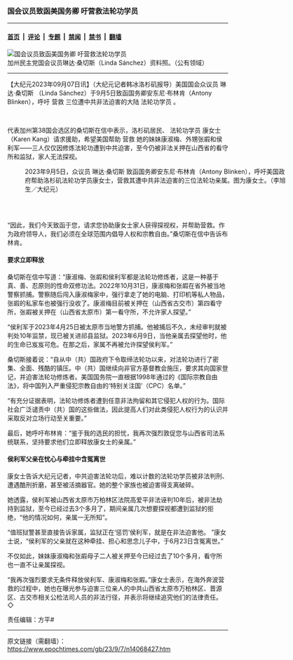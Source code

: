 ### 国会议员致函美国务卿 吁营救法轮功学员

---

#### [首页](../../../..?n14068427) &nbsp;|&nbsp; [评论](../../../../../epoch-comment?n14068427) &nbsp;|&nbsp; [专题](../../../../../epoch-special?n14068427) &nbsp;|&nbsp; [禁闻](../../../../../epoch-news?n14068427) &nbsp;|&nbsp; [禁书](../../../../../books?n14068427) &nbsp;|&nbsp; [翻墙](https://github.com/gfw-breaker/nogfw/blob/master/README.md?n14068427)


<div><img alt="国会议员致函美国务卿 吁营救法轮功学员" class="attachment-djy_600_400 size-djy_600_400 wp-post-image" src="https://i.epochtimes.com/assets/uploads/2023/09/id14068498-8992-10876-600x400.jpg"/>
<div class="caption">
 加州民主党国会议员琳达·桑切斯（Linda Sánchez）资料照。（公有领域）
</div></div><hr/><div class="post_content" id="artbody" itemprop="articleBody">
 <!-- article content begin -->
 <p>
  【大纪元2023年09月07日讯】（大纪元记者韩冰洛杉矶报导）美国国会众议员
  <ok href="https://www.epochtimes.com/gb/tag/%E7%90%B3%E8%BE%BE%C2%B7%E6%A1%91%E5%88%87%E6%96%AF.html">
   琳达·桑切斯
  </ok>
  （Linda Sánchez）于9月5日致函国务卿安东尼·布林肯（Antony Blinken），呼吁
  <ok href="https://www.epochtimes.com/gb/tag/%E8%90%A5%E6%95%91.html">
   营救
  </ok>
  三位遭中共非法迫害的大陆
  <ok href="https://www.epochtimes.com/gb/tag/%E6%B3%95%E8%BD%AE%E5%8A%9F%E5%AD%A6%E5%91%98.html">
   法轮功学员
  </ok>
  。
 </p>
 <p>
  <ok href="https://i.epochtimes.com/assets/uploads/2023/09/id14068615-Screenshot-2023-09-06-220333.png">
   <img alt="" class="size-full wp-image-14068615 aligncenter" src="https://i.epochtimes.com/assets/uploads/2023/09/id14068615-Screenshot-2023-09-06-220333.png"/>
  </ok>
  <ok href="https://i.epochtimes.com/assets/uploads/2023/09/id14068618-Screenshot-2023-09-06-220422.png">
   <img alt="" class="wp-image-14068618 aligncenter" src="https://i.epochtimes.com/assets/uploads/2023/09/id14068618-Screenshot-2023-09-06-220422.png"/>
  </ok>
 </p>
 <p>
  代表加州第38国会选区的桑切斯在信中表示，洛杉矶居民、
  <ok href="https://www.epochtimes.com/gb/tag/%E6%B3%95%E8%BD%AE%E5%8A%9F%E5%AD%A6%E5%91%98.html">
   法轮功学员
  </ok>
  康女士（Karen Kang）请求援助，希望美国帮助
  <ok href="https://www.epochtimes.com/gb/tag/%E8%90%A5%E6%95%91.html">
   营救
  </ok>
  她的妹妹康淑梅、外甥张嘏和侯利军——三人仅仅因修炼法轮功遭到中共迫害，至今仍被非法关押在山西省的看守所和监狱，家人无法探视。
 </p>
 <figure aria-describedby="caption-attachment-14068475" class="wp-caption aligncenter" id="attachment_14068475" style="width: 600px">
  <ok href="https://i.epochtimes.com/assets/uploads/2023/09/id14068475-1-2.jpg" target="_blank">
   <img alt="" class="size-large wp-image-14068475" src="https://i.epochtimes.com/assets/uploads/2023/09/id14068475-1-2-600x397.jpg"/>
  </ok>
  <br/><figcaption class="wp-caption-text" id="caption-attachment-14068475">
   2023年9月5日，众议员
   <ok href="https://www.epochtimes.com/gb/tag/%E7%90%B3%E8%BE%BE%C2%B7%E6%A1%91%E5%88%87%E6%96%AF.html">
    琳达·桑切斯
   </ok>
   致函国务卿安东尼·布林肯（Antony Blinken），呼吁美国政府帮助洛杉矶法轮功学员康女士，营救其遭中共非法迫害的三位法轮功亲属。图为康女士。（李旭生／大纪元）
  </figcaption><br/>
 </figure><br/>
 <p>
  “因此，我们今天致函于您，请求您协助康女士家人获得探视权，并帮助营救。作为政府领导人，我们必须在全球范围内倡导人权和宗教自由。”桑切斯在信中告诉布林肯。
 </p>
 <h4>
  要求立即释放
 </h4>
 <p>
  桑切斯在信中写道：“康淑梅、张嘏和侯利军都是法轮功修炼者，这是一种基于真、善、忍原则的性命双修功法。2022年10月31日，康淑梅和张嘏在省外被当地警察抓捕。警察随后闯入康淑梅家中，强行拿走了她的电脑、打印机等私人物品，张嘏的私家车也被强行没收了。康淑梅目前被关押在（山西省古交市）第四看守所，张嘏被关押在（山西省太原市）第一看守所，不允许家人探望。”
 </p>
 <p>
  “侯利军于2023年4月25日被太原市当地警方抓捕。他被捕后不久，未经审判就被判处10年监禁，现已被关进祁县监狱。2023年6月9日，当他亲属去探望他时，他的生命已岌岌可危。在那之后，家属不再被允许探望侯利军。”
 </p>
 <p>
  桑切斯接着说：“自从中（共）国政府下令取缔法轮功以来，对法轮功进行了密集、全面、残酷的镇压。中（共）国继续向非官方基督教会施压，要求其向国家登记，并迫害法轮功修炼者。美国国务院一直根据1998年通过的《国际宗教自由法》，将中国列入严重侵犯宗教自由的‘特别关注国’（CPC）名单。”
 </p>
 <p>
  “有充分证据表明，法轮功修炼者遭到任意非法拘留和其它侵犯人权的行为。国际社会广泛谴责中（共）国的这些做法，因此提高人们对此类侵犯人权行为的认识并采取反对立场行动至关重要。”
 </p>
 <p>
  最后，她呼吁布林肯：“鉴于我的选民的担忧，我再次强烈敦促您与山西省司法系统联系，坚持要求他们立即释放康女士的亲属。”
 </p>
 <h4>
  侯利军父亲在忧心与牵挂中含冤离世
 </h4>
 <p>
  康女士告诉大纪元记者，中共迫害法轮功后，难以计数的法轮功学员被非法判刑、遭遇酷刑折磨，甚至被活摘器官。她的整个家族也被迫害得支离破碎。
 </p>
 <p>
  她透露，侯利军被山西省太原市万柏林区法院高爱平非法诬判10年后，被非法劫持到监狱，至今已经过去3个多月了，期间亲属几次想要探视都遭到监狱的拒绝，“他的情况如何，亲属一无所知”。
 </p>
 <p>
  “值班狱警甚至直接告诉家属，监狱正在‘惩罚’侯利军，就是在非法迫害他。 ”康女士说，“侯利军的父亲就在这种牵挂、担心和思念儿子中，于6月23日含冤离世。”
 </p>
 <p>
  不仅如此，妹妹康淑梅和张嘏母子二人被关押至今已经过去了10个多月，看守所也一直不让亲属探视。
 </p>
 <p>
  “我再次强烈要求无条件释放侯利军、康淑梅和张嘏。”康女士表示，在海外奔波营救的过程中，她也在曝光参与迫害三位亲人的中共山西省太原市万柏林区、晋源区、古交市相关公检法司人员的非法行径，并表示将继续追究他们的法律责任。◇
 </p>
 <p>
  责任编辑：方平#
 </p>
 <!-- article content end -->
 <div id="below_article_ad">
 </div>
</div>


---

原文链接（需翻墙）：https://www.epochtimes.com/gb/23/9/7/n14068427.htm